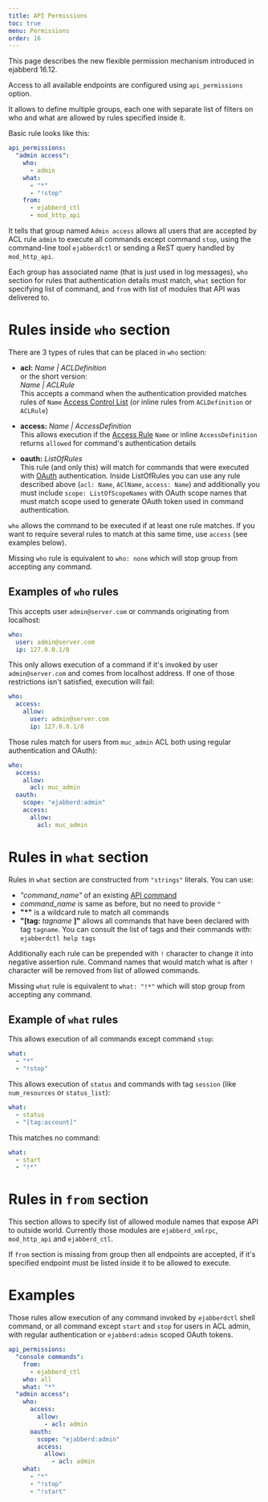 ```yaml
---
title: API Permissions
toc: true
menu: Permissions
order: 16
---
```


This page describes the new flexible permission mechanism introduced in
ejabberd 16.12.

Access to all available endpoints are configured using `api_permissions` option.

It allows to define multiple groups, each one with separate list of filters
on who and what are allowed by rules specified inside it.

Basic rule looks like this:

``` yaml
api_permissions:
  "admin access":
    who:
      - admin
    what:
      - "*"
      - "!stop"
    from:
      - ejabberd_ctl
      - mod_http_api
```

It tells that group named `Admin access` allows all users that are accepted by
ACL rule `admin` to execute all commands except command `stop`, using the command-line tool `ejabberdctl` or sending a ReST query handled by `mod_http_api`.

Each group has associated name (that is just used in log messages), `who` section
for rules that authentication details must match, `what` section for specifying
list of command, and `from` with list of modules that API was delivered to.

# Rules inside `who` section

There are 3 types of rules that can be placed in `who` section:

- **acl:** *Name | ACLDefinition*  
  or the short version:  
  *Name | ACLRule*  
  This accepts a command when the authentication provided matches
  rules of `Name` 
  [Access Control List](/admin/configuration/basic/#acl)
  (or inline rules from `ACLDefinition` or `ACLRule`)

- **access:** *Name | AccessDefinition*  
  This allows execution if
  the [Access Rule](/admin/configuration/basic/#access-rules)
  `Name` or inline `AccessDefinition`
  returns `allowed` for command's authentication details

- **oauth:** *ListOfRules*  
  This rule (and only this) will match for commands that were executed
  with [OAuth](/developer/ejabberd-api/oauth/) authentication.
  Inside ListOfRules you can use any rule
  described above (`acl: Name`, `AClName`, `access: Name`) and
  additionally you must include `scope: ListOfScopeNames` with OAuth
  scope names that must match scope used to generate OAuth token used
  in command authentication.

`who` allows the command to be executed if at least one rule matches.
If you want to require several rules to match at this same time,
use `access` (see examples below).

Missing `who` rule is equivalent to `who: none` which will stop group
from accepting any command.

## Examples of `who` rules

This accepts user `admin@server.com` or commands originating
from localhost:

``` yaml
who:
  user: admin@server.com
  ip: 127.0.0.1/8
```

This only allows execution of a command if it's invoked by user
`admin@server.com` and comes from localhost address.
If one of those restrictions isn't satisfied, execution will fail:

``` yaml
who:
  access:
    allow:
      user: admin@server.com
      ip: 127.0.0.1/8
```

Those rules match for users from `muc_admin` ACL both using regular
authentication and OAuth):

``` yaml
who:
  access:
    allow:
      acl: muc_admin
  oauth:
    scope: "ejabberd:admin"
    access:
      allow:
        acl: muc_admin
```

# Rules in `what` section

Rules in `what` section are constructed from `"strings"` literals. You can use:

- *"command_name"* of an existing [API command](/developer/ejabberd-api/admin-api/)
- *command_name* is same as before, but no need to provide `"`
- **"*"** is a wildcard rule to match all commands
- **"[tag:** *tagname* **]"** allows all commands that have been declared with tag `tagname`.
  You can consult the list of tags and their commands with: `ejabberdctl help tags`

Additionally each rule can be prepended with `!` character to change
it into negative assertion rule. Command names that would match what is
after `!` character will be removed from list of allowed commands.

Missing `what` rule is equivalent to `what: "!*"` which will stop group
from accepting any command.

## Example of `what` rules

This allows execution of all commands except command `stop`:

``` yaml
what:
  - "*"
  - "!stop"
```

This allows execution of `status` and commands with tag `session`
(like `num_resources` or `status_list`):

``` yaml
what:
  - status
  - "[tag:account]"
```

This matches no command:

``` yaml
what:
  - start
  - "!*"
```

# Rules in `from` section

This section allows to specify list of allowed module names that expose API
to outside world. Currently those modules are `ejabberd_xmlrpc`, `mod_http_api`
and `ejabberd_ctl`.

If `from` section is missing from group then all endpoints are accepted,
if it's specified endpoint must be listed inside it to be allowed to execute.


# Examples

Those rules allow execution of any command invoked
by `ejabberdctl` shell command, or all command except `start` and `stop`
for users in ACL admin, with regular authentication or `ejabberd:admin`
scoped OAuth tokens.

``` yaml
api_permissions:
  "console commands":
    from:
      - ejabberd_ctl
    who: all
    what: "*"
  "admin access":
    who:
      access:
        allow:
          - acl: admin
      oauth:
        scope: "ejabberd:admin"
        access:
          allow:
            - acl: admin
    what:
      - "*"
      - "!stop"
      - "!start"
```
